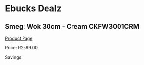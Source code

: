 
# Ebucks Dealz
## Smeg: Wok 30cm - Cream CKFW3001CRM
[Product Page](https://www.ebucks.com/web/shop/productSelected.do?prodId=1231235503&catId=1237102578)

Price: R2599.00

Savings: 


	